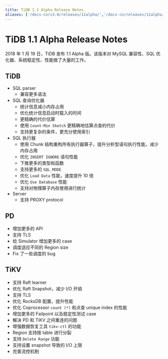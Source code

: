 ```yaml
---
title: TiDB 1.1 Alpha Release Notes
aliases: ['/docs-cn/v3.0/releases/11alpha/','/docs-cn/releases/11alpha/']
---
```


# TiDB 1.1 Alpha Release Notes

2018 年 1 月 19 日，TiDB 发布 1.1 Alpha 版。该版本对 MySQL 兼容性、SQL 优化器、系统稳定性、性能做了大量的工作。

## TiDB

- SQL parser
    - 兼容更多语法
- SQL 查询优化器
    - 统计信息减小内存占用
    - 优化统计信息启动时载入的时间
    - 更精确的代价估算
    - 使用 `Count-Min Sketch` 更精确地估算点查的代价
    - 支持更复杂的条件，更充分使用索引
- SQL 执行器
    - 使用 Chunk 结构重构所有执行器算子，提升分析型语句执行性能，减少内存占用
    - 优化 `INSERT IGNORE` 语句性能
    - 下推更多的类型和函数
    - 支持更多的 `SQL_MODE`
    - 优化 `Load Data` 性能，速度提升 10 倍
    - 优化 `Use Database` 性能
    - 支持对物理算子内存使用进行统计
- Server
    - 支持 PROXY protocol

## PD

- 增加更多的 API
- 支持 TLS
- 给 Simulator 增加更多的 case
- 调度适应不同的 Region size
- Fix 了一些调度的 bug

## TiKV

- 支持 Raft learner
- 优化 Raft Snapshot，减少 I/O 开销
- 支持 TLS
- 优化 RocksDB 配置，提升性能
- 优化 Coprocessor `count (*)` 和点查 unique index 的性能
- 增加更多的 Failpoint 以及稳定性测试 case
- 解决 PD 和 TiKV 之间重连的问题
- 增强数据恢复工具 `tikv-ctl` 的功能
- Region 支持按 table 进行分裂
- 支持 `Delete Range` 功能
- 支持设置 snapshot 导致的 I/O 上限
- 完善流控机制
